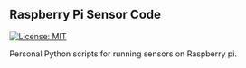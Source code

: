 ## Raspberry Pi Sensor Code ##

[![License: MIT](https://img.shields.io/badge/License-MIT-yellow.svg)](https://opensource.org/licenses/MIT)

Personal Python scripts for running sensors on Raspberry pi.